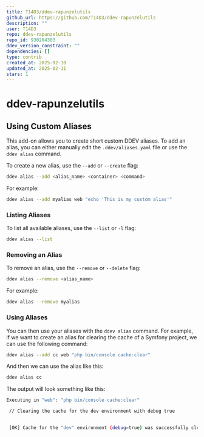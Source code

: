 ```yaml
---
title: T14D3/ddev-rapunzelutils
github_url: https://github.com/T14D3/ddev-rapunzelutils
description: ""
user: T14D3
repo: ddev-rapunzelutils
repo_id: 930204303
ddev_version_constraint: ""
dependencies: []
type: contrib
created_at: 2025-02-10
updated_at: 2025-02-11
stars: 1
---
```


# ddev-rapunzelutils

## Using Custom Aliases

This add-on allows you to create short custom DDEV aliases. To add an alias, you can either manually edit the `.ddev/aliases.yaml` file or use the `ddev alias` command.

To create a new alias, use the `--add` or `--create` flag:

```sh
ddev alias --add <alias_name> <container> <command>
```

For example:

```sh
ddev alias --add myalias web "echo 'This is my custom alias'"
```

### Listing Aliases

To list all available aliases, use the `--list` or `-l` flag:

```sh
ddev alias --list
```

### Removing an Alias

To remove an alias, use the `--remove` or `--delete` flag:

```sh
ddev alias --remove <alias_name>
```

For example:

```sh
ddev alias --remove myalias
```

### Using Aliases

You can then use your aliases with the `ddev alias` command. For example, if we want to create an alias for clearing 
the cache of a Symfony project, we can use the following command:

```sh
ddev alias --add cc web "php bin/console cache:clear"
```
And then we can use the alias like this:

```sh
ddev alias cc
```
The output will look something like this:

```sh
Executing in "web": "php bin/console cache:clear"

 // Clearing the cache for the dev environment with debug true

                                                                                                                        
 [OK] Cache for the "dev" environment (debug=true) was successfully cleared.                                            
                                                                                                                        
```
